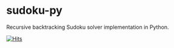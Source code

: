 # sudoku-py
Recursive backtracking Sudoku solver implementation in Python.

[![Hits](https://hits.seeyoufarm.com/api/count/incr/badge.svg?url=https%3A%2F%2Fgithub.com%2FHusseinElguindi%2Fsudoku-py&count_bg=%2379C83D&title_bg=%23555555&icon=python.svg&icon_color=%23E7E7E7&title=hits&edge_flat=false)](https://hits.seeyoufarm.com)
